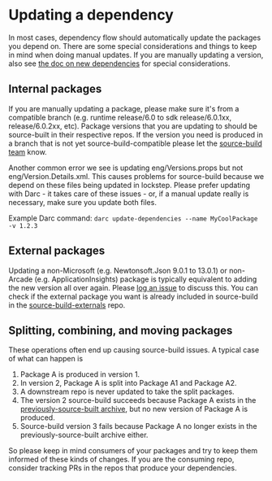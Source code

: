 # Updating a dependency

In most cases, dependency flow should automatically update the packages you
depend on.  There are some special considerations and things to keep in mind
when doing manual updates.  If you are manually updating a version, also see
[the doc on new dependencies](new-dependencies.md) for special considerations.

## Internal packages

If you are manually updating a package, please make sure it's from a compatible
branch (e.g. runtime release/6.0 to sdk release/6.0.1xx, release/6.0.2xx, etc).
Package versions that you are updating to should be source-built in their
respective repos.  If the version you need is produced in a branch that is not
yet source-build-compatible please let the [source-build
team](https://github.com/orgs/dotnet/teams/source-build-internal) know.

Another common error we see is updating eng/Versions.props but not
eng/Version.Details.xml.  This causes problems for source-build because we
depend on these files being updated in lockstep.  Please prefer updating with
Darc - it takes care of these issues - or, if a manual update really is
necessary, make sure you update both files.

Example Darc command: `darc update-dependencies --name MyCoolPackage -v 1.2.3`

## External packages

Updating a non-Microsoft (e.g. Newtonsoft.Json 9.0.1 to 13.0.1) or non-Arcade
(e.g. ApplicationInsights) package is typically equivalent to adding the new
version all over again.  Please [log an
issue](https://github.com/dotnet/source-build/issues/new/choose) to discuss
this.  You can check if the external package you want is already included in
source-build in the
[source-build-externals](https://github.com/dotnet/source-build-externals) repo.

## Splitting, combining, and moving packages

These operations often end up causing source-build issues.  A typical case of
what can happen is

1. Package A is produced in version 1.
1. In version 2, Package A is split into Package A1 and Package A2.
1. A downstream repo is never updated to take the split packages.
1. The version 2 source-build succeeds because Package A exists in the
  [previously-source-built archive](build-info.md#single-version-and-single-rid-build),
  but no new version of Package A is produced.
1. Source-build version 3 fails because Package A no longer exists in the
  previously-source-built archive either.

So please keep in mind consumers of your packages and try to keep them informed
of these kinds of changes.  If you are the consuming repo, consider tracking PRs
in the repos that produce your dependencies.
